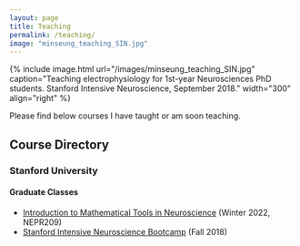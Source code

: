 ```yaml
---
layout: page
title: Teaching
permalink: /teaching/
image: "minseung_teaching_SIN.jpg"
---
```


{% include image.html url="/images/minseung_teaching_SIN.jpg" caption="Teaching electrophysiology for 1st-year Neurosciences PhD students. Stanford Intensive Neuroscience, September 2018." width="300" align="right" %}

Please find below courses I have taught or am soon teaching.

## Course Directory

### Stanford University

#### Graduate Classes

- [Introduction to Mathematical Tools in Neuroscience](https://druckmann-lab.github.io/math-tools-intro-2022/) (Winter 2022, NEPR209)
- [Stanford Intensive Neuroscience Bootcamp](/teaching/SIN-bootcamp) (Fall 2018)